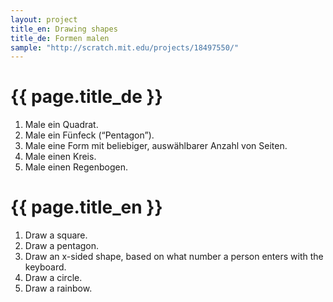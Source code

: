 ```yaml
---
layout: project
title_en: Drawing shapes
title_de: Formen malen
sample: "http://scratch.mit.edu/projects/18497550/"
---
```


# {{ page.title_de }}

1. Male ein Quadrat.
2. Male ein Fünfeck (“Pentagon”).
3. Male eine Form mit beliebiger, auswählbarer Anzahl von Seiten.
4. Male einen Kreis.
5. Male einen Regenbogen.

# {{ page.title_en }}

1. Draw a square.
2. Draw a pentagon.
3. Draw an x-sided shape, based on what number a person enters with the keyboard.
4. Draw a circle.
5. Draw a rainbow.
